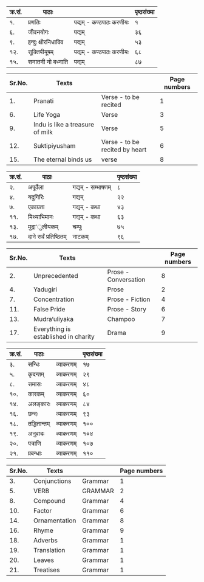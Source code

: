 |क्र.सं.| पाठाः ||पृष्ठसंख्या|
|-|-|-|-|
|१.| प्रणतिः |पद्यम् - कण्ठपाठः करणीयः |१
|६.| जीवनयोगः |पद्यम् |३६
|९.| इन्दुः क्षीरनिधाविव| पद्यम् |५३
|१२.| सूक्तिपीयूषम् |पद्यम् - कण्ठपाठः करणीयः |६८
|१५.| सनातनी नो बध्नाति |पद्यम् |८७

|Sr.No.| Texts ||Page numbers|
|-|-|-|-|
|1.| Pranati |Verse - to be recited |1
|6.| Life Yoga |Verse |3
|9.| Indu is like a treasure of milk| Verse |5
|12.| Suktipiyusham |Verse - to be recited by heart |6
|15.| The eternal binds us |verse |8

|क्र.सं.| पाठाः ||पृष्ठसंख्या|
|-|-|-|-|
|२.| अपूर्वेला |गद्यम् - सम्भाषणम् |८
|४.| यदुगिरिः |गद्यम् |२२
|७.| एकाग्रता |गद्यम् - कथा |४३
|११.| मिथ्याभिमानः |गद्यम् - कथा |६३
|१३.| मुद्रा‘ुलीयकम् |चम्पूः |७५
|१७.| दाने सर्वं प्रतिष्ठितम् |नाटकम् |९६

|Sr.No.| Texts ||Page numbers|
|-|-|-|-|
|2.| Unprecedented |Prose - Conversation |8
|4.| Yadugiri |Prose |2
|7.| Concentration |Prose - Fiction |4
|11.| False Pride |Prose - Story |6
|13.| Mudra‘uliyaka |Champoo |7
|17.| Everything is established in charity |Drama |9

|क्र.सं.| पाठाः ||पृष्ठसंख्या|
|-|-|-|-|
|३.| सन्धिः |व्याकरणम् |१७
|५.| कृदन्तम् |व्याकरणम् |२९
|८.| समासः |व्याकरणम् |४८
|१०.| कारकम् |व्याकरणम् |६०
|१४.| अलङ्कारः |व्याकरणम् |८४
|१६.| छन्दः |व्याकरणम् |९३
|१८.| तद्धितान्तम् |व्याकरणम् |१००
|१९.| अनुवादः |व्याकरणम् |१०४
|२०.| पत्राणि |व्याकरणम् |१०७
|२१.| प्रबन्धाः |व्याकरणम् |११०

|Sr.No.| Texts ||Page numbers|
|-|-|-|-|
|3.| Conjunctions |Grammar |1
|5.| VERB |GRAMMAR |2
|8.| Compound |Grammar |4
|10.| Factor |Grammar |6
|14.| Ornamentation |Grammar |8
|16.| Rhyme |Grammar |9
|18.| Adverbs |Grammar |1
|19.| Translation |Grammar |1
|20.| Leaves |Grammar |1
|21.| Treatises |Grammar |1

